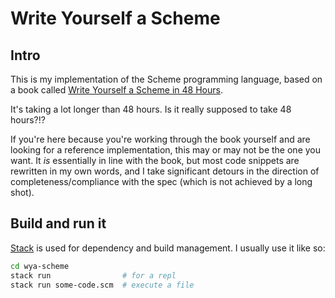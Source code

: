 # Write Yourself a Scheme

## Intro
This is my implementation of the Scheme programming language, based on a book called [Write Yourself a Scheme in 48 Hours](https://en.wikibooks.org/wiki/Write_Yourself_a_Scheme_in_48_Hours).

It's taking a lot longer than 48 hours. Is it really supposed to take 48 hours?!?

If you're here because you're working through the book yourself and are looking for a reference implementation, this may or may not be the one you want. It _is_ essentially in line with the book, but most code snippets are rewritten in my own words, and I take significant detours in the direction of completeness/compliance with the spec (which is not achieved by a long shot).


## Build and run it
[Stack](https://docs.haskellstack.org/en/stable/README/) is used for dependency and build management. I usually use it like so:

```bash
cd wya-scheme
stack run                # for a repl
stack run some-code.scm  # execute a file
```

